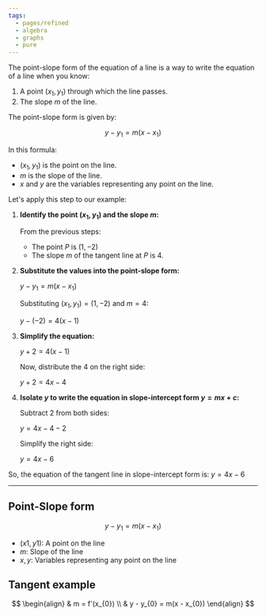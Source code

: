 ```yaml
---
tags:
  - pages/refined
  - algebra
  - graphs
  - pure
---
```


The point-slope form of the equation of a line is a way to write the equation of a line when you know:

1. A point $(x_1,y_1)$ through which the line passes.
2. The slope $m$ of the line.

The point-slope form is given by: 

$$y−y_1 = m (x−x_1)$$

In this formula:

- $(x_1,y_1)$ is the point on the line.
- $m$ is the slope of the line.
- $x$ and $y$ are the variables representing any point on the line.

Let's apply this step to our example:

1. **Identify the point $(x_1,y_1)$ and the slope $m$:**
    
    From the previous steps:
    
    - The point $P$ is $(1,−2)$
    - The slope $m$ of the tangent line at $P$ is $4$.
	
2. **Substitute the values into the point-slope form:**
    
    $y−y_1=m(x−x_1)$
    
    Substituting $(x_1​,y_1​)=(1,−2)$ and $m=4$:
    
    $y−(−2)=4(x−1)$
    
3. **Simplify the equation:**
    
    $y+2=4(x−1)$
    
    Now, distribute the $4$ on the right side:
    
    $y+2=4x−4$
    
4. **Isolate $y$ to write the equation in slope-intercept form $y=mx+c$:**
    
    Subtract $2$ from both sides:
    
    $y=4x−4−2$
    
    Simplify the right side:
    
    $y=4x−6$
    

So, the equation of the tangent line in slope-intercept form is: $y=4x−6$

---

## Point-Slope form

$$y - y_1 = m(x - x_1)$$

- $(x1, y1):$ A point on the line
- $m:$ Slope of the line
- $x, y:$ Variables representing any point on the line


## Tangent example

$$
\begin{align}
 & m = f'(x_{0}) \\
 & y - y_{0} = m(x - x_{0})
\end{align}
$$